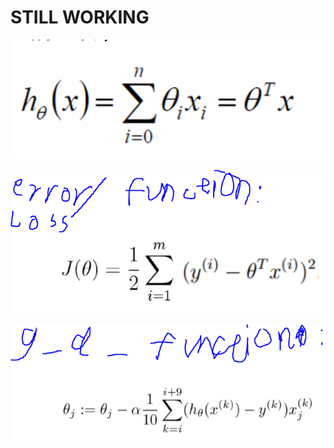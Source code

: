 # STILL WORKING

![NOTE!](image_note/p1.PNG)

![NOTE!](image_note/p2.PNG)

![NOTE!](image_note/p3.PNG)
